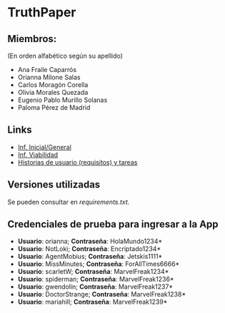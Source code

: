 # TruthPaper
## Miembros:
(En orden alfabético según su apellido)
* Ana Fraile Caparrós
* Orianna Milone Salas
* Carlos Moragón Corella
* Olivia Morales Quezada
* Eugenio Pablo Murillo Solanas
* Paloma Pérez de Madrid

## Links
* [Inf. Inicial/General](https://ceu365-my.sharepoint.com/:w:/g/personal/oriannaalejandra_milonesalas_usp_ceu_es/EcPeZ_vcA-pAgUj0YqQfmygBqF0h4P3rb_NzL8aBhCX5cA)
* [Inf. Viabilidad](https://ceu365-my.sharepoint.com/:w:/g/personal/oriannaalejandra_milonesalas_usp_ceu_es/EeRlQHCwtYlKq4ZRm58f3hMBCaAFYtBnDjIVXkOjEqVpHA?e=PW8ARg)
* [Historias de usuario (requisitos) y tareas](https://ceu365-my.sharepoint.com/:x:/g/personal/oliviaaraceli_moralesquezada_usp_ceu_es/EbdMykyB4TdLtd5WQ-0y1QsB65IzKXPVvoV-ieBVqlbFHA)

## Versiones utilizadas
Se pueden consultar en *requirements.txt*.

## Credenciales de prueba para ingresar a la App
* **Usuario**: orianna;  **Contraseña**: HolaMundo1234*
* **Usuario**: NotLoki;  **Contraseña**: Encriptado1234*
* **Usuario**: AgentMobius;  **Contraseña**: Jetskis1111*
* **Usuario**: MissMinutes;  **Contraseña**: ForAllTimes6666*
* **Usuario**: scarletW;  **Contraseña**: MarvelFreak1234*
* **Usuario**: spiderman;  **Contraseña**: MarvelFreak1236*
* **Usuario**: gwendolin;  **Contraseña**: MarvelFreak1237*
* **Usuario**: DoctorStrange;  **Contraseña**: MarvelFreak1238*
* **Usuario**: mariahill;  **Contraseña**: MarvelFreak1239*
